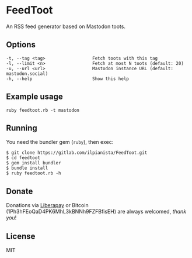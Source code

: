 FeedToot
========

An RSS feed generator based on Mastodon toots.

## Options
    -t, --tag <tag>                  Fetch toots with this tag
    -l, --limit <n>                  Fetch at most N toots (default: 20)
    -u, --url <url>                  Mastodon instance URL (default: mastodon.social)
    -h, --help                       Show this help

## Example usage
    ruby feedtoot.rb -t mastodon

## Running
You need the bundler gem (`ruby`), then exec:

    $ git clone https://gitlab.com/ilpianista/FeedToot.git
    $ cd feedtoot
    $ gem install bundler
    $ bundle install
    $ ruby feedtoot.rb -h

## Donate

Donations via [Liberapay](https://liberapay.com/ilpianista) or Bitcoin (1Ph3hFEoQaD4PK6MhL3kBNNh9FZFBfisEH) are always welcomed, _thank you_!

## License

MIT
